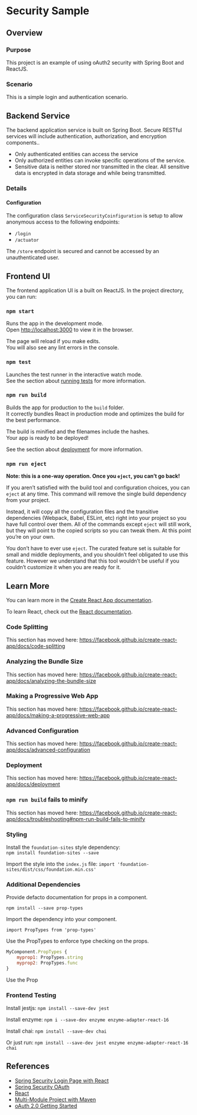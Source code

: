 # Security Sample

## Overview

### Purpose
This project is an example of using oAuth2 security with Spring Boot and ReactJS.

### Scenario
This is a simple login and authentication scenario.

## Backend Service
The backend application service is built on Spring Boot.
Secure RESTful services will include authentication, authorization, and encryption components..

- Only authenticated entities can access the service
- Only authorized entities can invoke specific operations of the service.
- Sensitive data is neither stored nor transmitted in the clear.  All sensitive data is encrypted in data storage and while being transmitted.

### Details

#### Configuration
The configuration class `ServiceSecurityCoinfiguration` is setup to allow anonymous access to the following endpoints:

- `/login`
- `/actuator`

The `/store` endpoint is secured and cannot be accessed by an unauthenticated user.

## Frontend UI
The frontend application UI is a built on ReactJS.
In the project directory, you can run:

### `npm start`

Runs the app in the development mode.<br>
Open [http://localhost:3000](http://localhost:3000) to view it in the browser.

The page will reload if you make edits.<br>
You will also see any lint errors in the console.

### `npm test`

Launches the test runner in the interactive watch mode.<br>
See the section about [running tests](https://facebook.github.io/create-react-app/docs/running-tests) for more information.

### `npm run build`

Builds the app for production to the `build` folder.<br>
It correctly bundles React in production mode and optimizes the build for the best performance.

The build is minified and the filenames include the hashes.<br>
Your app is ready to be deployed!

See the section about [deployment](https://facebook.github.io/create-react-app/docs/deployment) for more information.

### `npm run eject`

**Note: this is a one-way operation. Once you `eject`, you can’t go back!**

If you aren’t satisfied with the build tool and configuration choices, you can `eject` at any time. This command will remove the single build dependency from your project.

Instead, it will copy all the configuration files and the transitive dependencies (Webpack, Babel, ESLint, etc) right into your project so you have full control over them. All of the commands except `eject` will still work, but they will point to the copied scripts so you can tweak them. At this point you’re on your own.

You don’t have to ever use `eject`. The curated feature set is suitable for small and middle deployments, and you shouldn’t feel obligated to use this feature. However we understand that this tool wouldn’t be useful if you couldn’t customize it when you are ready for it.

## Learn More

You can learn more in the [Create React App documentation](https://facebook.github.io/create-react-app/docs/getting-started).

To learn React, check out the [React documentation](https://reactjs.org/).

### Code Splitting

This section has moved here: https://facebook.github.io/create-react-app/docs/code-splitting

### Analyzing the Bundle Size

This section has moved here: https://facebook.github.io/create-react-app/docs/analyzing-the-bundle-size

### Making a Progressive Web App

This section has moved here: https://facebook.github.io/create-react-app/docs/making-a-progressive-web-app

### Advanced Configuration

This section has moved here: https://facebook.github.io/create-react-app/docs/advanced-configuration

### Deployment

This section has moved here: https://facebook.github.io/create-react-app/docs/deployment

### `npm run build` fails to minify

This section has moved here: https://facebook.github.io/create-react-app/docs/troubleshooting#npm-run-build-fails-to-minify

### Styling

Install the `foundation-sites` style dependency:  
`npm install foundation-sites --save`

Import the style into the `index.js` file: 
`import 'foundation-sites/dist/css/foundation.min.css'`

### Additional Dependencies

Provide defacto documentation for props in a component.

`npm install --save prop-types`

Import the dependency into your component.

`import PropTypes from 'prop-types'`

Use the PropTypes to enforce type checking on the props.

```javascript
MyComponent.PropTypes {
    myprop1: PropTypes.string
    myprop2: PropTypes.func
}
```


Use the Prop

###  Frontend Testing

Install jestjs:  `npm install --save-dev jest`

Install enzyme: `npm i --save-dev enzyme enzyme-adapter-react-16`

Install chai: `npm install --save-dev chai`

Or just run:  `npm install --save-dev jest enzyme enzyme-adapter-react-16 chai`

## References

- [Spring Security Login Page with React](https://www.baeldung.com/spring-security-login-react)
- [Spring Security OAuth](https://spring.io/projects/spring-security-oauth)
- [React](https://reactjs.org/)
- [Multi-Module Project with Maven](https://www.baeldung.com/maven-multi-module)
- [oAuth 2.0 Getting Started](https://oauth.net/getting-started/)